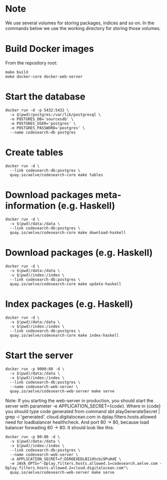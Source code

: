 # Note

We use several volumes for storing packages, indices and so on. In the
commands below we use the working directory for storing those volumes.

# Build Docker images

From the repository root:

```
make build
make docker-core docker-web-server
```

# Start the database

```
docker run -d -p 5432:5432 \
  -v $(pwd)/postgres:/var/lib/postgresql \
  -e POSTGRES_DB='sourcesdb' \
  -e POSTGRES_USER='postgres' \
  -e POSTGRES_PASSWORD='postgres' \
  --name codesearch-db postgres
```

# Create tables

```
docker run -d \
  --link codesearch-db:postgres \
  quay.io/aelve/codesearch-core make tables
```

# Download packages meta-information (e.g. Haskell)

```
docker run -d \
  -v $(pwd)/data:/data \
  --link codesearch-db:postgres \
  quay.io/aelve/codesearch-core make download-haskell
```

# Download packages (e.g. Haskell)

```
docker run -d \
  -v $(pwd)/data:/data \
  -v $(pwd)/index:/index \
  --link codesearch-db:postgres \
  quay.io/aelve/codesearch-core make update-haskell
```
# Index packages (e.g. Haskell)

```
docker run -d \
  -v $(pwd)/data:/data \
  -v $(pwd)/index:/index \
  --link codesearch-db:postgres \
  quay.io/aelve/codesearch-core make index-haskell
```

# Start the server

```
docker run -p 9000:80 -d \
  -v $(pwd)/data:/data \
  -v $(pwd)/index:/index \
  --link codesearch-db:postgres \
  --name codesearch-web-server \
  quay.io/aelve/codesearch-web-server make serve
```
Note: If you starting the web-server in production, you should start the server with parameter -e APPLICATION_SECRET={code}. 
Where in {code} you should type code generated from command sbt playGenerateSecret | grep -i 'generated'. 
cloud.digitalocean.com in dplay.filters.hosts.allowed need for loadbalancer healthcheck.
And port 80 -> 80, because load balancer forwading 80 -> 80.
It should look like this:
```
docker run -p 80:80 -d \
  -v $(pwd)/data:/data \
  -v $(pwd)/index:/index \
  --link codesearch-db:postgres \
  --name codesearch-web-server \
  -e APPLICATION_SECRET=f:D5ROEXEDLBI24hcbi9PuHdE \
  -e JAVA_OPTS="-Dplay.filters.hosts.allowed.1=codesearch.aelve.com -Dplay.filters.hosts.allowed.2=cloud.digitalocean.com"\
  quay.io/aelve/codesearch-web-server make serve
```
